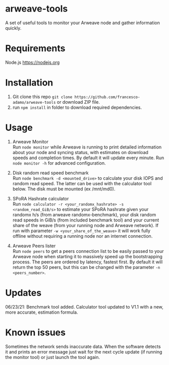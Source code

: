 # arweave-tools
A set of useful tools to monitor your Arweave node and gather information quickly.

# Requirements
Node.js https://nodejs.org

# Installation
1. Git clone this repo ```git clone https://github.com/francesco-adamo/arweave-tools``` or download ZIP file.
2. run ```npm install``` in folder to download required dependencies.

# Usage
1. Arweave Monitor <br/>
Run ```node monitor``` while Arweave is running to print detailed information about your node and syncing status, with estimates on download speeds and completion times. By default it will update every minute. Run ```node monitor -h``` for advanced configuration.

2. Disk random read speed benchmark <br/>
Run ```node benchmark -d <mounted_drive>``` to calculate your disk IOPS and random read speed. The latter can be used with the calculator tool below. The disk must be mounted (ex /mnt/md0).

3. SPoRA Hashrate calculator <br/>
Run ```node calculator -r <your_randomx_hashrate> -s <random_read_GiB/s>``` to estimate your SPoRA hashrate given your randomx h/s (from arweave randomx-benchmark), your disk random read speeds in GiB/s (from included benchmark tool) and your current share of the weave (from your running node and Arweave network). If run with parameter ```-w <your_share_of_the_weave>``` it will work fully offline without requiring a running node nor an internet connection.

4. Arweave Peers lister <br/>
Run ```node peers``` to get a peers connection list to be easily passed to your Arweave node when starting it to massively speed up the bootstrapping process. The peers are ordered by latency, fastest first. By default it will return the top 50 peers, but this can be changed with the parameter ```-n <peers_number>```.

# Updates
06/23/21: Benchmark tool added. Calculator tool updated to V1.1 with a new, more accurate, estimation formula.

# Known issues
Sometimes the network sends inaccurate data. When the software detects it and prints an error message just wait for the next cycle update (if running the monitor tool) or just launch the tool again.
